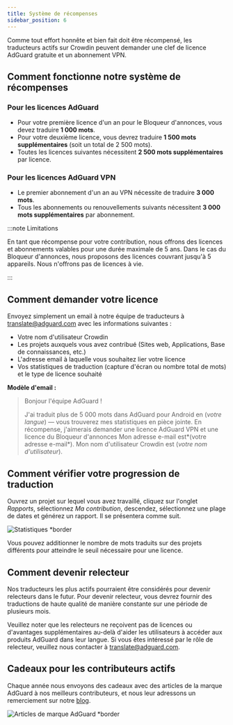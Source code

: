 ```yaml
---
title: Système de récompenses
sidebar_position: 6
---
```


Comme tout effort honnête et bien fait doit être récompensé, les traducteurs actifs sur Crowdin peuvent demander une clef de licence AdGuard gratuite et un abonnement VPN.

## Comment fonctionne notre système de récompenses

### Pour les licences AdGuard

- Pour votre première licence d'un an pour le Bloqueur d'annonces, vous devez traduire **1 000 mots**.
- Pour votre deuxième licence, vous devrez traduire **1 500 mots supplémentaires** (soit un total de 2 500 mots).
- Toutes les licences suivantes nécessitent **2 500 mots supplémentaires** par licence.

### Pour les licences AdGuard VPN

- Le premier abonnement d'un an au VPN nécessite de traduire **3 000 mots**.
- Tous les abonnements ou renouvellements suivants nécessitent **3 000 mots supplémentaires** par abonnement.

:::note Limitations

En tant que récompense pour votre contribution, nous offrons des licences et abonnements valables pour une durée maximale de 5 ans. Dans le cas du Bloqueur d'annonces, nous proposons des licences couvrant jusqu'à 5 appareils. Nous n'offrons pas de licences à vie.

:::

## Comment demander votre licence

Envoyez simplement un email à notre équipe de traducteurs à [translate@adguard.com](mailto:translate@adguard.com) avec les informations suivantes :

- Votre nom d'utilisateur Crowdin
- Les projets auxquels vous avez contribué (Sites web, Applications, Base de connaissances, etc.)
- L'adresse email à laquelle vous souhaitez lier votre licence
- Vos statistiques de traduction (capture d'écran ou nombre total de mots) et le type de licence souhaité

**Modèle d'email :**

> Bonjour l'équipe AdGuard !
> 
> J'ai traduit plus de 5 000 mots dans AdGuard pour Android en (*votre langue*) — vous trouverez mes statistiques en pièce jointe. En récompense, j'aimerais demander une licence AdGuard VPN et une licence du Bloqueur d'annonces Mon adresse e-mail est*(votre adresse e-mail*). Mon nom d'utilisateur Crowdin est (*votre nom d'utilisateur*).

## Comment vérifier votre progression de traduction

Ouvrez un projet sur lequel vous avez travaillé, cliquez sur l'onglet *Rapports*, sélectionnez *Ma contribution*, descendez, sélectionnez une plage de dates et générez un rapport. Il se présentera comme suit.

![Statistiques *border](https://cdn.adtidy.org/content/kb/ad_blocker/miscellaneous/adguard_translations/statistics.png)

Vous pouvez additionner le nombre de mots traduits sur des projets différents pour atteindre le seuil nécessaire pour une licence.

## Comment devenir relecteur

Nos traducteurs les plus actifs pourraient être considérés pour devenir relecteurs dans le futur. Pour devenir relecteur, vous devrez fournir des traductions de haute qualité de manière constante sur une période de plusieurs mois.

Veuillez noter que les relecteurs ne reçoivent pas de licences ou d'avantages supplémentaires au-delà d'aider les utilisateurs à accéder aux produits AdGuard dans leur langue. Si vous êtes intéressé par le rôle de relecteur, veuillez nous contacter à [translate@adguard.com](mailto:translate@adguard.com).

## Cadeaux pour les contributeurs actifs

Chaque année nous envoyons des cadeaux avec des articles de la marque AdGuard à nos meilleurs contributeurs, et nous leur adressons un remerciement sur notre [blog](https://adguard.com/en/blog/best-contributors-2023.html).

![Articles de marque AdGuard *border](https://cdn.adguard.com/public/Adguard/Blog/presents.png)
